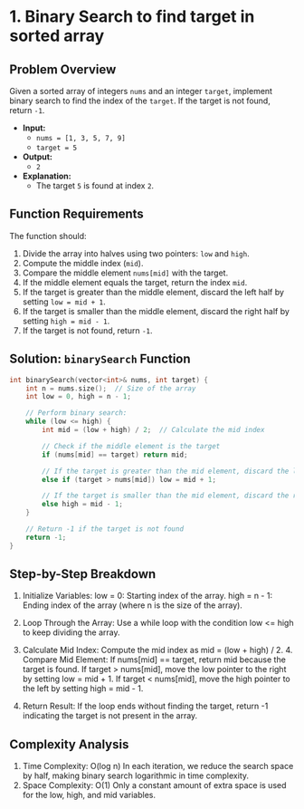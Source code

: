 # 1. Binary Search to find target in sorted array

## Problem Overview

Given a sorted array of integers `nums` and an integer `target`, implement binary search to find the index of the `target`. If the target is not found, return `-1`.

- **Input:**
  - `nums = [1, 3, 5, 7, 9]`
  - `target = 5`
- **Output:**
  - `2`
- **Explanation:**
  - The target `5` is found at index `2`.

## Function Requirements

The function should:

1. Divide the array into halves using two pointers: `low` and `high`.
2. Compute the middle index (`mid`).
3. Compare the middle element `nums[mid]` with the target.
4. If the middle element equals the target, return the index `mid`.
5. If the target is greater than the middle element, discard the left half by setting `low = mid + 1`.
6. If the target is smaller than the middle element, discard the right half by setting `high = mid - 1`.
7. If the target is not found, return `-1`.

## Solution: `binarySearch` Function

```cpp
int binarySearch(vector<int>& nums, int target) {
    int n = nums.size();  // Size of the array
    int low = 0, high = n - 1;

    // Perform binary search:
    while (low <= high) {
        int mid = (low + high) / 2;  // Calculate the mid index

        // Check if the middle element is the target
        if (nums[mid] == target) return mid;

        // If the target is greater than the mid element, discard the left half
        else if (target > nums[mid]) low = mid + 1;

        // If the target is smaller than the mid element, discard the right half
        else high = mid - 1;
    }

    // Return -1 if the target is not found
    return -1;
}

```

## Step-by-Step Breakdown

1. Initialize Variables:
   low = 0: Starting index of the array.
   high = n - 1: Ending index of the array (where n is the size of the array).

2. Loop Through the Array:
   Use a while loop with the condition low <= high to keep dividing the array.

3. Calculate Mid Index:
   Compute the mid index as mid = (low + high) / 2. 4. Compare Mid Element:
   If nums[mid] == target, return mid because the target is found.
   If target > nums[mid], move the low pointer to the right by setting low = mid + 1.
   If target < nums[mid], move the high pointer to the left by setting high = mid - 1.

4. Return Result:
   If the loop ends without finding the target, return -1 indicating the target is not present in the array.

## Complexity Analysis

1. Time Complexity: O(log n)
   In each iteration, we reduce the search space by half, making binary search logarithmic in time complexity.
2. Space Complexity: O(1)
   Only a constant amount of extra space is used for the low, high, and mid variables.
